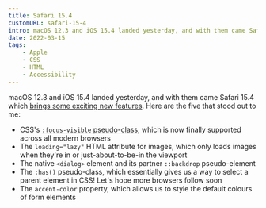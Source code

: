 ```yaml
---
title: Safari 15.4
customURL: safari-15-4
intro: macOS 12.3 and iOS 15.4 landed yesterday, and with them came Safari 15.4 and some exciting new features. Here are the five that stood out to me.
date: 2022-03-15
tags:
    - Apple
    - CSS
    - HTML
    - Accessibility
---
```


macOS 12.3 and iOS 15.4 landed yesterday, and with them came Safari 15.4 which [brings some exciting new features](https://webkit.org/blog/12445/new-webkit-features-in-safari-15-4/). Here are the five that stood out to me:

- CSS's [`:focus-visible` pseudo-class](https://www.tempertemper.net/blog/safari-focus-visible-and-accessibility), which is now finally supported across all modern browsers
- The `loading="lazy"` HTML attribute for images, which only loads images when they're in or just-about-to-be-in the viewport
- The native `<dialog>` element and its partner `::backdrop` pseudo-element
- The `:has()` pseudo-class, which essentially gives us a way to select a parent element in CSS! Let's hope more browsers follow soon
- The `accent-color` property, which allows us to style the default colours of form elements

